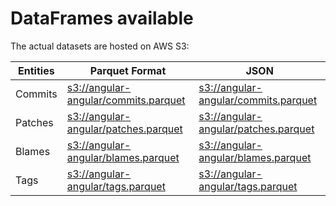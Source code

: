 # DataFrames available

The actual datasets are hosted on AWS S3:

Entities|Parquet Format|JSON
---|---|---
Commits|[s3://angular-angular/commits.parquet](https://s3.amazonaws.com/angular-angular/commits.parquet)|[s3://angular-angular/commits.parquet](https://s3.amazonaws.com/angular-angular/commits.parquet)
Patches|[s3://angular-angular/patches.parquet](https://s3.amazonaws.com/angular-angular/patches.parquet)|[s3://angular-angular/patches.parquet](https://s3.amazonaws.com/angular-angular/patches.parquet)
Blames|[s3://angular-angular/blames.parquet](https://s3.amazonaws.com/angular-angular/blames.parquet)|[s3://angular-angular/blames.parquet](https://s3.amazonaws.com/angular-angular/blames.parquet)
Tags|[s3://angular-angular/tags.parquet](https://s3.amazonaws.com/angular-angular/tags.parquet)|[s3://angular-angular/tags.parquet](https://s3.amazonaws.com/angular-angular/tags.parquet)
